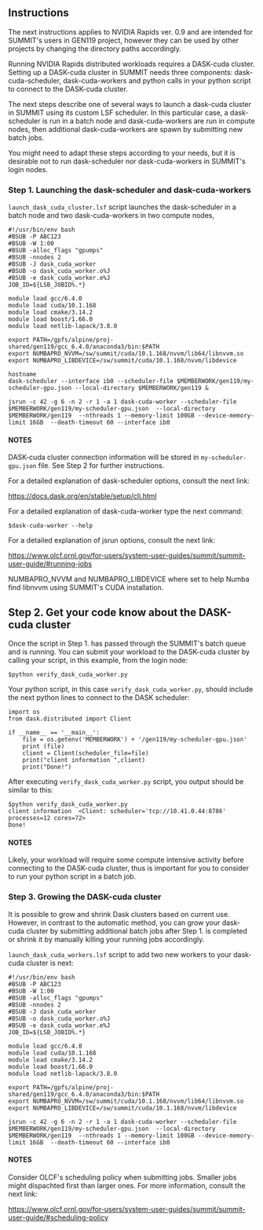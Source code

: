 ## Instructions

The next instructions applies to NVIDIA Rapids ver. 0.9 and are intended for SUMMIT's users in GEN119 project, however
they can be used by other projects by changing the directory paths accordingly.

Running NVIDIA Rapids distributed workloads requires a DASK-cuda cluster. Setting up a DASK-cuda cluster in SUMMIT
needs three components: dask-cuda-scheduler, dask-cuda-workers and python calls in your python script to
connect to the DASK-cuda cluster.

The next steps describe one of several ways to launch a dask-cuda cluster in SUMMIT using its custom LSF scheduler. 
In this particular case, a dask-scheduler is run in a batch node and dask-cuda-workers are run in compute nodes, then
additional dask-cuda-workers are spawn by submitting new batch jobs.

You might need to adapt these steps according to your needs, but it is desirable not to run dask-scheduler nor
dask-cuda-workers in SUMMIT's login nodes.

### Step 1. Launching the dask-scheduler and dask-cuda-workers

`launch_dask_cuda_cluster.lsf` script launches the dask-scheduler in a batch node and two dask-cuda-workers in two compute nodes, 

```
#!/usr/bin/env bash
#BSUB -P ABC123
#BSUB -W 1:00
#BSUB -alloc_flags "gpumps"
#BSUB -nnodes 2
#BSUB -J dask_cuda_worker
#BSUB -o dask_cuda_worker.o%J
#BSUB -e dask_cuda_worker.e%J
JOB_ID=${LSB_JOBID%.*}

module load gcc/6.4.0
module load cuda/10.1.168
module load cmake/3.14.2
module load boost/1.66.0
module load netlib-lapack/3.8.0

export PATH=/gpfs/alpine/proj-shared/gen119/gcc_6.4.0/anaconda3/bin:$PATH
export NUMBAPRO_NVVM=/sw/summit/cuda/10.1.168/nvvm/lib64/libnvvm.so
export NUMBAPRO_LIBDEVICE=/sw/summit/cuda/10.1.168/nvvm/libdevice

hostname
dask-scheduler --interface ib0 --scheduler-file $MEMBERWORK/gen119/my-scheduler-gpu.json --local-directory $MEMBERWORK/gen119 &

jsrun -c 42 -g 6 -n 2 -r 1 -a 1 dask-cuda-worker --scheduler-file $MEMBERWORK/gen119/my-scheduler-gpu.json  --local-directory $MEMBERWORK/gen119  --nthreads 1 --memory-limit 100GB --device-memory-limit 16GB  --death-timeout 60 --interface ib0

```

#### NOTES

DASK-cuda cluster connection information will be stored in `my-scheduler-gpu.json` file. See Step 2 for further instructions.

For a detailed explanation of dask-scheduler options, consult the next link:

https://docs.dask.org/en/stable/setup/cli.html

For a detailed explanation of dask-cuda-worker type the next command:

```
$dask-cuda-worker --help
```

For a detailed explanation of jsrun options, consult the next link:

https://www.olcf.ornl.gov/for-users/system-user-guides/summit/summit-user-guide/#running-jobs

NUMBAPRO_NVVM and NUMBAPRO_LIBDEVICE where set to help Numba find libnvvm using SUMMIT's CUDA installation.


## Step 2. Get your code know about the DASK-cuda cluster

Once the script in Step 1. has passed through the  SUMMIT's batch queue and is running. You can submit your workload to the
DASK-cuda cluster by calling your script, in this example, from the login node:

```
$python verify_dask_cuda_worker.py
```

Your python script, in this case `verify_dask_cuda_worker.py`, should include the next python lines to connect to the DASK scheduler:

```
import os
from dask.distributed import Client

if __name__ == '__main__': 
    file = os.getenv('MEMBERWORK') + '/gen119/my-scheduler-gpu.json'
    print (file)
    client = Client(scheduler_file=file)
    print("client information ",client)
    print("Done!") 

```

After executing `verify_dask_cuda_worker.py` script, you output should be similar to this:

```
$python verify_dask_cuda_worker.py 
client information  <Client: scheduler='tcp://10.41.0.44:8786' processes=12 cores=72>
Done!
```

#### NOTES

Likely, your workload will require some compute intensive activity before connecting to the DASK-cuda cluster, thus is important
for you to consider to run your python script in a batch job.

### Step 3. Growing the DASK-cuda cluster

It is possible to grow and shrink Dask clusters based on current use. However, in contrast to the automatic  method, you can grow your dask-cuda cluster by submitting additional batch jobs after Step 1. is completed or shrink it by manually killing your running jobs accordingly.

`launch_dask_cuda_workers.lsf` script to add two new workers to your dask-cuda cluster is next:

```
#!/usr/bin/env bash
#BSUB -P ABC123
#BSUB -W 1:00
#BSUB -alloc_flags "gpumps"
#BSUB -nnodes 2
#BSUB -J dask_cuda_worker
#BSUB -o dask_cuda_worker.o%J
#BSUB -e dask_cuda_worker.e%J
JOB_ID=${LSB_JOBID%.*}

module load gcc/6.4.0
module load cuda/10.1.168
module load cmake/3.14.2
module load boost/1.66.0
module load netlib-lapack/3.8.0

export PATH=/gpfs/alpine/proj-shared/gen119/gcc_6.4.0/anaconda3/bin:$PATH
export NUMBAPRO_NVVM=/sw/summit/cuda/10.1.168/nvvm/lib64/libnvvm.so
export NUMBAPRO_LIBDEVICE=/sw/summit/cuda/10.1.168/nvvm/libdevice

jsrun -c 42 -g 6 -n 2 -r 1 -a 1 dask-cuda-worker --scheduler-file $MEMBERWORK/gen119/my-scheduler-gpu.json  --local-directory $MEMBERWORK/gen119  --nthreads 1 --memory-limit 100GB --device-memory-limit 16GB  --death-timeout 60 --interface ib0
```

#### NOTES

Consider OLCF's scheduling policy when submitting jobs. Smaller jobs might dispachted first than larger ones. For more information, consult the next link:

https://www.olcf.ornl.gov/for-users/system-user-guides/summit/summit-user-guide/#scheduling-policy


